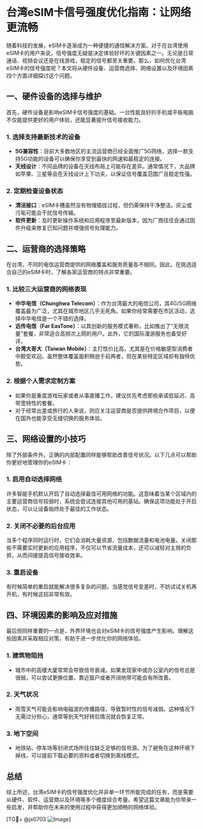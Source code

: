# 台湾eSIM卡信号强度优化指南：让网络更流畅

随着科技的发展，eSIM卡逐渐成为一种便捷的通信解决方案。对于在台湾使用eSIM卡的用户来说，信号强度无疑是决定体验好坏的关键因素之一。无论是日常通话、视频会议还是在线游戏，稳定的信号都至关重要。那么，如何优化台湾eSIM卡的信号强度呢？本文将从硬件设备、运营商选择、网络设置以及环境因素四个方面详细探讨这个问题。

## 一、硬件设备的选择与维护

首先，硬件设备是影响eSIM卡信号强度的基础。一台性能良好的手机或平板电脑不仅能提供更好的用户体验，还能显著提升信号接收能力。

### 1. **选择支持最新技术的设备**
   - **5G兼容性**：目前大多数地区的主流运营商已经全面推广5G网络，选择一款支持5G功能的设备可以确保你享受到最快的网速和最稳定的连接。
   - **天线设计**：不同品牌的设备在天线布局上可能存在差异。通常情况下，大品牌如苹果、三星等会在天线设计上下功夫，以保证信号覆盖范围广且稳定性强。

### 2. **定期检查设备状态**
   - **清洁接口**：eSIM卡槽虽然没有物理插拔过程，但仍需保持干净整洁。灰尘或污垢可能会干扰信号传输。
   - **软件更新**：及时更新操作系统和应用程序至最新版本，因为厂商往往会通过固件升级来修复已知问题并增强信号处理能力。

## 二、运营商的选择策略

在台湾，不同的电信运营商提供的网络覆盖和服务质量各不相同。因此，在挑选适合自己的eSIM卡时，了解各家运营商的特点非常重要。

### 1. **比较三大运营商的网络表现**
   - **中华电信（Chunghwa Telecom）**：作为台湾最大的电信公司，其4G/5G网络覆盖最为广泛，尤其在城市地区几乎无死角。如果你经常需要在市区活动，选择中华电信是一个不错的选择。
   - **远传电信（Far EasTone）**：以其创新的服务模式著称，比如推出了“无限流量”套餐，非常适合高频次上网的用户。此外，它的国际漫游服务也备受好评。
   - **台湾大哥大（Taiwan Mobile）**：主打性价比高，尤其是在价格敏感型消费者中颇受欢迎。虽然整体覆盖面积稍逊于前两者，但在某些特定区域却有独特优势。

### 2. **根据个人需求定制方案**
   - 如果你是重度游戏玩家或者从事直播工作，建议优先考虑那些承诺低延迟、高带宽特性的套餐。
   - 对于经常出差或旅行的人来说，则应关注运营商是否提供跨境合作项目，以便在国外也能享受无缝切换的服务体验。

## 三、网络设置的小技巧

除了外部条件外，正确的内部配置同样能够帮助改善信号状况。以下几点可以帮助你更好地管理你的eSIM卡：

### 1. **启用自动选择网络**
   许多智能手机默认开启了自动选择最佳可用网络的功能。这意味着当某个区域内的主要运营商信号较弱时，系统会尝试连接其他可用的基站。确保这项功能处于开启状态，可以让设备始终处于最佳的工作状态。

### 2. **关闭不必要的后台应用**
   当多个程序同时运行时，它们会消耗大量资源，包括数据流量和电池电量。关闭那些不需要实时更新的应用程序，不仅可以节省流量成本，还可以减轻对主频的负担，从而间接提高信号接收效率。

### 3. **重启设备**
   有时候简单的重启就能解决很多复杂的问题。当感觉信号变差时，不妨试试关机再开机，有时候这招非常有效。

## 四、环境因素的影响及应对措施

最后但同样重要的一点是，外界环境也会对eSIM卡的信号强度产生影响。理解这些因素并采取相应对策，有助于进一步优化你的网络体验。

### 1. **建筑物阻挡**
   - 城市中的高楼大厦常常会导致信号衰减。如果发现家中或办公室内的信号总是很弱，可以尝试更换位置，靠近窗户或者开阔地带可能会有所改善。
   
### 2. **天气状况**
   - 雨雪天气可能会影响电磁波的传播路径，导致暂时性的信号减弱。这种情况下无需过分担心，通常等到天气好转后情况就会恢复正常。

### 3. **地下空间**
   - 地铁站、停车场等封闭式场所往往缺乏足够的信号源。为了避免在这种环境下掉线，可以提前下载必要的资料或者切换到离线模式。

## 总结

综上所述，台湾eSIM卡的信号强度优化并非单一环节所能完成的任务，而是需要从硬件、软件、运营商以及环境等多个维度综合考量。希望这篇文章能为你带来一些启发，并帮助你在未来的使用过程中获得更加顺畅的网络体验。

[TG💪+ @jx0703 ![Image](https://github.com/user-attachments/assets/dbca1d08-cadb-493c-b0ec-ad6f7a83f270)]